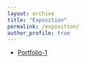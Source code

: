 ```yaml
---
layout: archive
title: "Exposition"
permalink: /exposition/
author_profile: true
---
```


* [Portfolio-1](exposition/portfolio-1.md)
